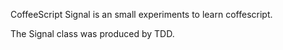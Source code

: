 CoffeeScript Signal is an small experiments to learn coffescript.

The Signal class was produced by TDD.